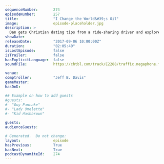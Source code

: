 ```yaml
---
sequenceNumber:       274
episodeNumber:        257
title:                "I Change the World&#39;s Oil"
image:                episode-placeholder.jpg
description: >
  Dan gets Christian dating tips from a ride-sharing driver and explores what various Scottish dogs might sound like. The gang's role playing characters level up and face a new foe! Featuring Dan Harmon, Jeff Davis and Spencer Crittenden.
showDate:             
releaseDate:          "2017-09-06 10:00:00Z"
duration:             "02:05:40"
isLostEpisode:        false
isTrailer:            false
hasExplicitLanguage:  false
soundFile:            https://chtbl.com/track/E2288/traffic.megaphone.fm/STA9716998511.mp3?updated=1596590196

venue:                
comptroller:          "Jeff B. Davis"
gameMaster:           
hasDnD:               

## Example on how to add guests
#guests:
#- "Guy Pancake"
#- "Lady Omelette"
#- "Kid Hashbrown"

guests:
audienceGuests:

# Generated.  Do not change:
layout:               episode
hasPrevious:          True
hasNext:              True
podcastDynamiteId:    274
---
```

